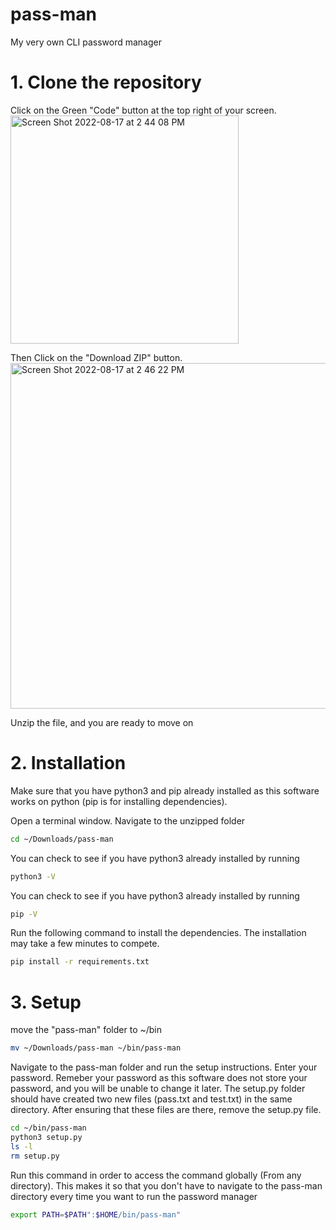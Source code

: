 # pass-man
My very own CLI password manager


# 1. Clone the repository

Click on the Green "Code" button at the top right of your screen. 
<img width="365" alt="Screen Shot 2022-08-17 at 2 44 08 PM" src="https://user-images.githubusercontent.com/65196684/185248768-f9d3949c-a334-4e88-b30a-a7cf953334b3.png">

Then Click on the "Download ZIP" button.
<img width="553" alt="Screen Shot 2022-08-17 at 2 46 22 PM" src="https://user-images.githubusercontent.com/65196684/185248989-e7ae81ab-2c46-42e0-bd62-cc3732b0a510.png">

Unzip the file, and you are ready to move on

# 2. Installation

Make sure that you have python3 and pip already installed as this software works on python (pip is for installing dependencies). 

Open a terminal window. Navigate to the unzipped folder

```bash
cd ~/Downloads/pass-man
```

You can check to see if you have python3 already installed by running 
```bash
python3 -V
```

You can check to see if you have python3 already installed by running 
```bash
pip -V
```

Run the following command to install the dependencies. The installation may take a few minutes to compete.

```bash
pip install -r requirements.txt
```
# 3. Setup

move the "pass-man" folder to ~/bin

```bash
mv ~/Downloads/pass-man ~/bin/pass-man

```

Navigate to the pass-man folder and run the setup instructions. Enter your password. Remeber your password as this software does not store your password, and you will be unable to change it later. The setup.py folder should have created two new files (pass.txt and test.txt) in the same directory. After ensuring that these files are there, remove the setup.py file.

```bash
cd ~/bin/pass-man
python3 setup.py
ls -l
rm setup.py
```



Run this command in order to access the command globally (From any directory). This makes it so that you don't have to navigate to the pass-man directory every time you want to run the password manager

```bash
export PATH=$PATH":$HOME/bin/pass-man"
```
